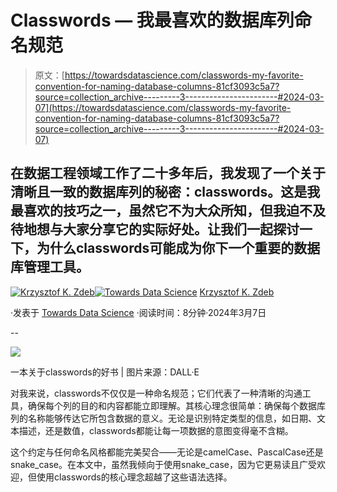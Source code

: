 # Classwords — 我最喜欢的数据库列命名规范

> 原文：[https://towardsdatascience.com/classwords-my-favorite-convention-for-naming-database-columns-81cf3093c5a7?source=collection_archive---------3-----------------------#2024-03-07](https://towardsdatascience.com/classwords-my-favorite-convention-for-naming-database-columns-81cf3093c5a7?source=collection_archive---------3-----------------------#2024-03-07)

## 在数据工程领域工作了二十多年后，我发现了一个关于清晰且一致的数据库列的秘密：classwords。这是我最喜欢的技巧之一，虽然它不为大众所知，但我迫不及待地想与大家分享它的实际好处。让我们一起探讨一下，为什么classwords可能成为你下一个重要的数据库管理工具。

[](https://medium.com/@krzysztof.kornel?source=post_page---byline--81cf3093c5a7--------------------------------)[![Krzysztof K. Zdeb](../Images/4531b37707bf6a01ef635e4b9ecfc03f.png)](https://medium.com/@krzysztof.kornel?source=post_page---byline--81cf3093c5a7--------------------------------)[](https://towardsdatascience.com/?source=post_page---byline--81cf3093c5a7--------------------------------)[![Towards Data Science](../Images/a6ff2676ffcc0c7aad8aaf1d79379785.png)](https://towardsdatascience.com/?source=post_page---byline--81cf3093c5a7--------------------------------) [Krzysztof K. Zdeb](https://medium.com/@krzysztof.kornel?source=post_page---byline--81cf3093c5a7--------------------------------)

·发表于 [Towards Data Science](https://towardsdatascience.com/?source=post_page---byline--81cf3093c5a7--------------------------------) ·阅读时间：8分钟·2024年3月7日

--

![](../Images/916a10169f7d66bbebf44727b87178a7.png)

一本关于classwords的好书 | 图片来源：DALL·E

对我来说，classwords不仅仅是一种命名规范；它们代表了一种清晰的沟通工具，确保每个列的目的和内容都能立即理解。其核心理念很简单：确保每个数据库列的名称能够传达它所包含数据的意义。无论是识别特定类型的信息，如日期、文本描述，还是数值，classwords都能让每一项数据的意图变得毫不含糊。

这个约定与任何命名风格都能完美契合——无论是camelCase、PascalCase还是snake_case。在本文中，虽然我倾向于使用snake_case，因为它更易读且广受欢迎，但使用classwords的核心理念超越了这些语法选择。
